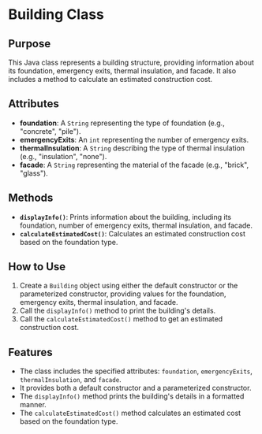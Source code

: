 # Building Class

## Purpose
This Java class represents a building structure, providing information about its foundation, emergency exits, thermal insulation, and facade. It also includes a method to calculate an estimated construction cost.

## Attributes
- **foundation**: A `String` representing the type of foundation (e.g., "concrete", "pile").
- **emergencyExits**: An `int` representing the number of emergency exits.
- **thermalInsulation**: A `String` describing the type of thermal insulation (e.g., "insulation", "none").
- **facade**: A `String` representing the material of the facade (e.g., "brick", "glass").

## Methods
- **`displayInfo()`**: Prints information about the building, including its foundation, number of emergency exits, thermal insulation, and facade.
- **`calculateEstimatedCost()`**: Calculates an estimated construction cost based on the foundation type.

## How to Use
1. Create a `Building` object using either the default constructor or the parameterized constructor, providing values for the foundation, emergency exits, thermal insulation, and facade.
2. Call the `displayInfo()` method to print the building's details.
3. Call the `calculateEstimatedCost()` method to get an estimated construction cost.

## Features
- The class includes the specified attributes: `foundation`, `emergencyExits`, `thermalInsulation`, and `facade`.
- It provides both a default constructor and a parameterized constructor.
- The `displayInfo()` method prints the building's details in a formatted manner.
- The `calculateEstimatedCost()` method calculates an estimated cost based on the foundation type.

